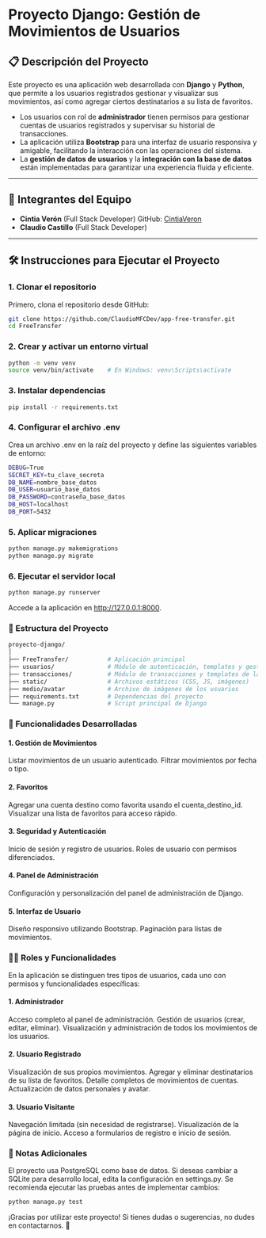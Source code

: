 # Proyecto Django: Gestión de Movimientos de Usuarios

## 📋 Descripción del Proyecto

Este proyecto es una aplicación web desarrollada con **Django** y **Python**, que permite a los usuarios registrados gestionar y visualizar sus movimientos, así como agregar ciertos destinatarios a su lista de favoritos.

- Los usuarios con rol de **administrador** tienen permisos para gestionar cuentas de usuarios registrados y supervisar su historial de transacciones.
- La aplicación utiliza **Bootstrap** para una interfaz de usuario responsiva y amigable, facilitando la interacción con las operaciones del sistema.
- La **gestión de datos de usuarios** y la **integración con la base de datos** están implementadas para garantizar una experiencia fluida y eficiente.


---

## 👥 Integrantes del Equipo

- **Cintia Verón** (Full Stack Developer)
 GitHub: [CintiaVeron](https://github.com/CintiaVeron)
- **Claudio Castillo** (Full Stack Developer)

---

## 🛠️ Instrucciones para Ejecutar el Proyecto

### 1. Clonar el repositorio

Primero, clona el repositorio desde GitHub:
```bash
git clone https://github.com/ClaudioMFCDev/app-free-transfer.git
cd FreeTransfer
```

### 2. Crear y activar un entorno virtual

```bash
python -m venv venv
source venv/bin/activate    # En Windows: venv\Scripts\activate
```

### 3. Instalar dependencias

```bash
pip install -r requirements.txt
```

### 4. Configurar el archivo .env
Crea un archivo .env en la raíz del proyecto y define las siguientes variables de entorno:

```bash
DEBUG=True
SECRET_KEY=tu_clave_secreta
DB_NAME=nombre_base_datos
DB_USER=usuario_base_datos
DB_PASSWORD=contraseña_base_datos
DB_HOST=localhost
DB_PORT=5432

```

### 5. Aplicar migraciones

```bash
python manage.py makemigrations
python manage.py migrate

```

### 6. Ejecutar el servidor local

```bash
python manage.py runserver
```
Accede a la aplicación en http://127.0.0.1:8000.

### 📂 Estructura del Proyecto

```bash
proyecto-django/
│
├── FreeTransfer/           # Aplicación principal
├── usuarios/               # Módulo de autenticación, templates y gestión de usuarios
├── transacciones/          # Módulo de transacciones y templates de las cuentas de usuarios
├── static/                 # Archivos estáticos (CSS, JS, imágenes)
├── medio/avatar            # Archivo de imágenes de los usuarios
├── requirements.txt        # Dependencias del proyecto
└── manage.py               # Script principal de Django
```

### 🧩 Funcionalidades Desarrolladas

#### 1. Gestión de Movimientos
Listar movimientos de un usuario autenticado.
Filtrar movimientos por fecha o tipo.
#### 2. Favoritos
Agregar una cuenta destino como favorita usando el cuenta_destino_id.
Visualizar una lista de favoritos para acceso rápido.
#### 3. Seguridad y Autenticación
Inicio de sesión y registro de usuarios.
Roles de usuario con permisos diferenciados.
#### 4. Panel de Administración
Configuración y personalización del panel de administración de Django.
#### 5. Interfaz de Usuario
Diseño responsivo utilizando Bootstrap.
Paginación para listas de movimientos.

### 🧑‍💻 Roles y Funcionalidades
En la aplicación se distinguen tres tipos de usuarios, cada uno con permisos y funcionalidades específicas:

#### 1. Administrador
Acceso completo al panel de administración.
Gestión de usuarios (crear, editar, eliminar).
Visualización y administración de todos los movimientos de los usuarios.
#### 2. Usuario Registrado
Visualización de sus propios movimientos.
Agregar y eliminar destinatarios de su lista de favoritos.
Detalle completos de movimientos de cuentas.
Actualización de datos personales y avatar.
#### 3. Usuario Visitante
Navegación limitada (sin necesidad de registrarse).
Visualización de la página de inicio.
Acceso a formularios de registro e inicio de sesión.

### 📝 Notas Adicionales
El proyecto usa PostgreSQL como base de datos. Si deseas cambiar a SQLite para desarrollo local, edita la configuración en settings.py.
Se recomienda ejecutar las pruebas antes de implementar cambios:
```bash
python manage.py test
```

¡Gracias por utilizar este proyecto! Si tienes dudas o sugerencias, no dudes en contactarnos. 🚀

